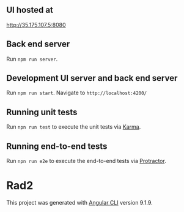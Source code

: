 ## UI hosted at

http://35.175.107.5:8080

## Back end server

Run `npm run server`.

## Development UI server and back end server

Run `npm run start`. Navigate to `http://localhost:4200/`


## Running unit tests

Run `npn run test` to execute the unit tests via [Karma](https://karma-runner.github.io).


## Running end-to-end tests

Run `npn run e2e` to execute the end-to-end tests via [Protractor](http://www.protractortest.org/).

# Rad2

This project was generated with [Angular CLI](https://github.com/angular/angular-cli) version 9.1.9.
